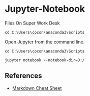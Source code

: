 # Jupyter-Notebook 

Files On Super Work Desk
```
cd C:\Users\cocon\anaconda3\Scripts
```

Open Jupyter from the command line.
```
cd C:\Users\cocon\anaconda3\Scripts

jupyter notebook --notebook-dir=D:/
```

## References
* [Markdown Cheat Sheet](https://www.markdownguide.org/cheat-sheet/)

